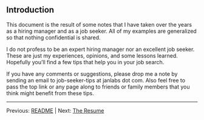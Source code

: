 ## Introduction

This document is the result of some notes that I have taken over the years as a hiring manager and as a job seeker. All of my examples are generalized so that nothing confidential is shared.

I do not profess to be an expert hiring manager nor an excellent job seeker. These are just my experiences, opinions, and some lessons learned. Hopefully you’ll find a few tips that help you in your job search.

If you have any comments or suggestions, please drop me a note by sending an email to job-seeker-tips at janlabs dot com. Also feel free to pass the top link or any page along to friends or family members that you think might benefit from these tips.

---

Previous: [README](../README.md) | Next: [The Resume](02-the-resume.md)
